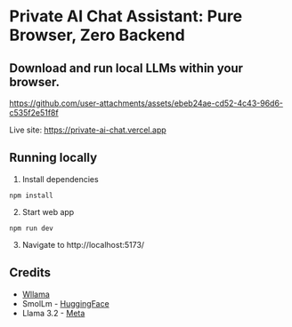 # Private AI Chat Assistant: Pure Browser, Zero Backend

## Download and run local LLMs within your browser.

https://github.com/user-attachments/assets/ebeb24ae-cd52-4c43-96d6-c535f2e51f8f

Live site: https://private-ai-chat.vercel.app

## Running locally

1. Install dependencies
```
npm install
```

2. Start web app
```
npm run dev
```

3. Navigate to http://localhost:5173/ 

## Credits
- [Wllama](https://github.com/ngxson/wllama)
- SmolLm - [HuggingFace](https://huggingface.co/HuggingFaceTB)
- Llama 3.2 - [Meta](https://www.llama.com/)

